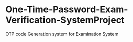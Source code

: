 # One-Time-Password-Exam-Verification-SystemProject
OTP code Generation system for Examination System

